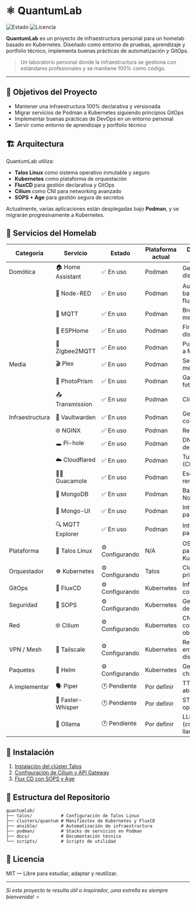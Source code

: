 # ⚛️ QuantumLab

![Estado](https://img.shields.io/badge/Estado-En%20Desarrollo-yellow)
![Licencia](https://img.shields.io/badge/Licencia-MIT-blue)

**QuantumLab** es un proyecto de infraestructura personal para un homelab basado en Kubernetes.
Diseñado como entorno de pruebas, aprendizaje y portfolio técnico, implementa buenas prácticas de automatización y GitOps.

> Un laboratorio personal donde la infraestructura se gestiona con estándares profesionales y se mantiene 100% como código.

---

## 🎯 Objetivos del Proyecto

- Mantener una infraestructura 100% declarativa y versionada
- Migrar servicios de Podman a Kubernetes siguiendo principios GitOps
- Implementar buenas prácticas de DevOps en un entorno personal
- Servir como entorno de aprendizaje y portfolio técnico

## 🏗️ Arquitectura

QuantumLab utiliza:
- **Talos Linux** como sistema operativo inmutable y seguro
- **Kubernetes** como plataforma de orquestación
- **FluxCD** para gestión declarativa y GitOps
- **Cilium** como CNI para networking avanzado
- **SOPS + Age** para gestión segura de secretos

Actualmente, varias aplicaciones están desplegadas bajo **Podman**, y se migrarán progresivamente a Kubernetes.

## 🧰 Servicios del Homelab

| Categoría         | Servicio            | Estado         | Plataforma actual    | Descripción breve                        |
|------------------|---------------------|----------------|----------------------|------------------------------------------|
| Domótica          | 🏠 Home Assistant    | ✅ En uso       | Podman               | Gestión de dispositivos IoT              |
|                   | 🔄 Node-RED          | ✅ En uso       | Podman               | Automatización basada en flujos          |
|                   | 📡 MQTT              | ✅ En uso       | Podman               | Broker de mensajería IoT                 |
|                   | 🔌 ESPHome           | ✅ En uso       | Podman               | Firmware para dispositivos IoT           |
|                   | 🧿 Zigbee2MQTT       | ✅ En uso       | Podman               | Puente Zigbee a MQTT                     |
| Media             | 🎬 Plex              | ✅ En uso       | Podman               | Servidor de medios                       |
|                   | 📸 PhotoPrism        | ✅ En uso       | Podman               | Galería de fotos privada                 |
|                   | 📤 Transmission      | ✅ En uso       | Podman               | Cliente torrent                          |
| Infraestructura   | 🔐 Vaultwarden       | ✅ En uso       | Podman               | Gestor de contraseñas                    |
|                   | 🌐 NGINX             | ✅ En uso       | Podman               | Reverse proxy                            |
|                   | 🕳️ Pi-hole           | ✅ En uso       | Podman               | DNS y bloqueo de anuncios                |
|                   | ☁️ Cloudflared       | ✅ En uso       | Podman               | Tunnel seguro (Cloudflare)               |
|                   | 🧑‍💻 Guacamole         | ✅ En uso       | Podman               | Escritorio remoto vía web                |
|                   | 🍃 MongoDB           | ✅ En uso       | Podman               | Base de datos NoSQL                      |
|                   | 🧪 Mongo-UI          | ✅ En uso       | Podman               | Interfaz web para MongoDB                |
|                   | 🔍 MQTT Explorer     | ✅ En uso       | Podman               | Interfaz visual para MQTT                |
| Plataforma        | 🐧 Talos Linux       | ⚙️ Configurando | N/A                  | OS minimalista para Kubernetes           |
| Orquestador       | ☸️ Kubernetes        | ⚙️ Configurando | Talos                | Cluster principal                        |
| GitOps            | 🔄 FluxCD            | ⚙️ Configurando | Kubernetes           | Infraestructura como código              |
| Seguridad         | 🧾 SOPS              | ⚙️ Configurando | Kubernetes           | Gestión segura de secretos               |
| Red               | 🌐 Cilium            | ⚙️ Configurando | Kubernetes           | CNI avanzado con observabilidad          |
| VPN / Mesh        | 🧠 Tailscale         | ⚙️ Configurando | Kubernetes           | Red privada entre dispositivos           |
| Paquetes          | 🎯 Helm              | ⚙️ Configurando | Kubernetes           | Gestión de charts                        |
| A implementar     | 🗣️ Piper             | 🕐 Pendiente    | Por definir          | TTS de código abierto                    |
|                   | 🧠 Faster-Whisper    | 🕐 Pendiente    | Por definir          | STT optimizado                           |
|                   | 🤖 Ollama            | 🕐 Pendiente    | Por definir          | LLMs locales (como llama.cpp)            |

## 🚀 Instalación

1. [Instalación del clúster Talos](docs/talos-bootstrap.md)
2. [Configuración de Cilium y API Gateway](docs/cilium-apigateway.md)
3. [Flux CD con SOPS y Age](docs/bootstrap-fluxcd-sops-age.md)

## 📂 Estructura del Repositorio

```
quantumlab/
├── talos/           # Configuración de Talos Linux
├── clusters/quantum # Manifiestos de Kubernetes y FluxCD
├── ansible/         # Automatización de infraestructura
├── podman/          # Stacks de servicios en Podman
├── docs/            # Documentación técnica
└── scripts/         # Scripts de utilidad
```

## 📄 Licencia

MIT — Libre para estudiar, adaptar y reutilizar.

---

*Si este proyecto te resulta útil o inspirador, ¡una estrella es siempre bienvenida! ⭐*
